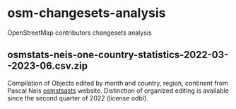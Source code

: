 # osm-changesets-analysis
OpenStreetMap contributors changesets analysis

## osmstats-neis-one-country-statistics-2022-03--2023-06.csv.zip

Compilation of Objects edited by month and country, region, continent from Pascal Neis [osmstsasts](https://osmstats.neis-one.org) website. Distinction of organized editing is available since the second quarter of 2022 (license odbl).
